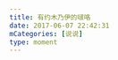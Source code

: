 ```yaml
---
title: 有约木乃伊的啵咯
date: 2017-06-07 22:42:31
mCategories: [说说]
type: moment
---
```


<div id="pics-20170607224231"></div>

<script>
var data = [
    {"link": "2017-06-07_000000.jpeg", "type": "shuoshuo"}
];
picsRender(data, "pics-20170607224231");
</script>
